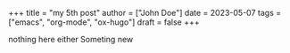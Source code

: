 +++
title = "my 5th post"
author = ["John Doe"]
date = 2023-05-07
tags = ["emacs", "org-mode", "ox-hugo"]
draft = false
+++

nothing here either
Someting new
